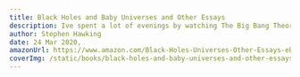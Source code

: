```yaml
---
title: Black Holes and Baby Universes and Other Essays
description: Ive spent a lot of evenings by watching The Big Bang Theory. This book reminds me all Sheldon jokes around String theory
author: Stephen Hawking
date: 24 Mar 2020,
amazonUrl: https://www.amazon.com/Black-Holes-Universes-Other-Essays-ebook/dp/B004JHYRXQ,
coverImg: /static/books/black-holes-and-baby-universes-and-other-essays.jpg
---
```

